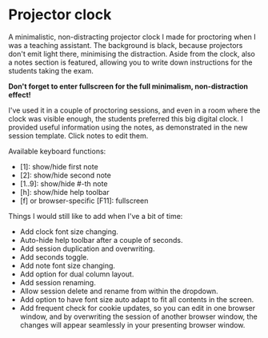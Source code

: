 # Projector clock

A minimalistic, non-distracting projector clock I made for proctoring when I was a teaching assistant.
The background is black, because projectors don't emit light there, minimising the distraction.
Aside from the clock, also a notes section is featured, allowing you to write down instructions
for the students taking the exam.

**Don't forget to enter fullscreen for the full minimalism, non-distraction effect!**

I've used it in a couple of proctoring sessions, and even in a room where the clock was visible enough,
the students preferred this big digital clock. I provided useful information using the notes, as demonstrated
in the new session template. Click notes to edit them.

Available keyboard functions:
- [1]: show/hide first note
- [2]: show/hide second note
- [1..9]: show/hide #-th note
- [h]: show/hide help toolbar
- [f] or browser-specific [F11]: fullscreen

Things I would still like to add when I've a bit of time:
- Add clock font size changing.
- Auto-hide help toolbar after a couple of seconds.
- Add session duplication and overwriting.
- Add seconds toggle.
- Add note font size changing.
- Add option for dual column layout.
- Add session renaming.
- Allow session delete and rename from within the dropdown.
- Add option to have font size auto adapt to fit all contents in the screen.
- Add frequent check for cookie updates, so you can edit in one browser window, and by overwriting the session of another browser window, the changes will appear seamlessly in your presenting browser window.
